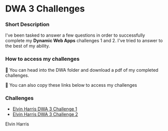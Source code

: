 # DWA 3 Challenges

### Short Description

I've been tasked to answer a few questions in order to successfully complete my **Dynamic Web Apps** challenges 1 and 2.  I've tried to answer to the best of my ability. 

### How to access my challenges

💪 You can head into the DWA folder and download a pdf of my completed challenges. 

🌱 You can also copy these links below to access my challenges

### Challenges

- [Elvin Harris DWA 3 Challenge 1](file:///C:/Users/harri/OneDrive/Desktop/Code/Dynamic-web-apps/DWA3/ELVHAR045_SOZ2301_GroupB_ElvinHarris_DWA3_1_KnowledgeCheck.pdf)
- [Elvin Harris DWA 3 Challenge 2](file:///C:/Users/harri/OneDrive/Desktop/Code/Dynamic-web-apps/DWA3/ELVHAR045_SOZ2301_GroupB_ElvinHarris_DWA3_2_KnowledgeCheck.pdf)

Elvin Harris
